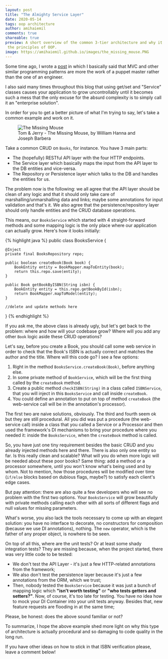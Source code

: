 ```yaml
---
layout: post
title: "The Almighty Service Layer"
date: 2020-05-14
tags: oop architecture
author: amihaiemil
comments: true
shareable: true
preview: A short overview of the common 3-tier architecture and why it goes against
 the principles of OOP.
image: https://amihaiemil.github.io/images/the_missing_mouse.PNG
---
```


Some time ago, I wrote a [post](https://amihaiemil.com/2018/04/17/dolls-and-maquettes.html) in which I basically said that MVC and other similar programming patterns are more the work of a puppet master rather than the one of an engineer.

I also said many times throughout this blog that using get/set and "Service" classes causes your application to grow uncontrollably until it becomes such a mess that the only excuse for the absurd complexity is to simply call it an "enterprise solution".

In order for you to get a better picture of what I'm trying to say, let's take
a common example and work on it.

<figure class="articleimg">
 <img src="{{page.image}}" alt="The Missing Mouse">
 <figcaption>
 Tom & Jerry - The Missing Mouse, by  William Hanna and Joseph Barbera
 </figcaption>
</figure>

Take a common CRUD on ``Books``, for instance. You have 3 main parts:

* The (hopefully) RESTful API layer with the four HTTP endpoints.
* The Service layer which basically maps the input from the API layer to the DB entities and vice-versa.
* The Repository or Persistence layer which talks to the DB and handles the entities for us.

The problem now is the following: we all agree that the API layer should be clean of any logic and that it should only take care of marshalling/unmarshalling data and links; maybe some annotations for input validation and that's it. We also agree that the persistence/repository layer should only handle entities and the CRUD database operations.

This means, our ``BooksService`` which started with 4 straight-forward methods and some mapping logic is the only place where our application can actually grow. Here's how it looks initially:

{% highlight java %}
public class BooksService {

    @Inject
    private final BooksRepository repo;

    public boolean createBook(Book book) {
        BookEntity entity = BookMapper.mapToEntity(book);
        return this.repo.save(entity);
    }

    public Book getBookByISBN(String isbn) {
        BookEntity entity = this.repo.getBookById(isbn);
        return BookMapper.mapToModel(entity);
    }

    //delete and update methods here
}
{% endhighlight %}

If you ask me, the above class is already ugly, but let's get back to the problem: where and how will your codebase grow? Where will you add any other ``Book`` logic aside these CRUD operations?

Let's say, before you create a Book, you should call some web service in order to check that the Book's ISBN is actually correct and matches the author and the title. Where will this code go? I see a few options:

1. Right in the method ``BooksService.createBook(Book)``, before anything else.
2. In some private method of ``BookService``, which will be the first thing called by the ``createBook`` method.
3. Create a public method ``checkISBN(String)`` in a class called ``ISBNService``, that you will inject in this ``BooksService`` and call inside ``createBook``.
4. You could define an annotation to put on top of method ``createBook`` (the web-service call will be in the annotation's processor).

The first two are naive solutions, obviously. The third and fourth seem ok but they are still procedural. All you did was put a procedure (the web-service call) inside a class that you called a Service or a Processor and then used the framework's DI mechanisms to bring your procedure where you needed it: inside the ``BooksService``, when the ``createBook`` method is called.

So, you have just one tiny requirement besides the basic CRUD and you already injected methods here and there. There is also only one entity so far. Is this really clean and scalable? What will you do when more logic will be needed about these poor books? Same thing: add a method or a processor somewhere, until you won't know what's being used and by whom. Not to mention, how those procedures will be modified over time (``if/else`` blocks based on dubious flags, maybe?) to satisfy each client's edge cases.

But pay attention: there are also quite a few developers who will see no problem with the first two options. Your ``BooksService`` will grow beautifully with private methods calling each other with all sorts of different flags and null values for missing parameters.

What's worse, you also lack the tools necessary to come up with an elegant solution: you have no interface to decorate, no constructors for composition (because we use DI annotations), nothing. The ``new`` operator, which is the father of any proper object, is nowhere to be seen.

On top of all this, where are the unit tests? Or at least some shady integration tests? They are missing because, when the project started, there was very little code to be tested:

* We don't test the API Layer - it's just a few HTTP-related annotations from the framework;
* We also don't test the persistence layer because it's just a few annotations from the ORM, which we trust;
* Then, nobody tested the ``BooksService`` because it was just a bunch of mapping logic which **"isn't worth testing"** or **"who tests getters and setters?"**. Now, of course, it's too late for testing. You have no idea how to mock your DI Container into your unit tests anyway. Besides that, new feature requests are flooding in at the same time;

Please, be honest: does the above sound familiar or not?

To summarize, I hope the above example shed more light on why this type of architecture is actually procedural and so damaging to code quality in the long run.

If you have other ideas on how to stick in that ISBN verification please, leave a comment below!
